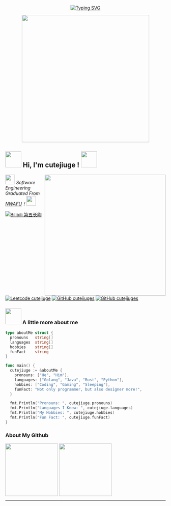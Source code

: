 <div align="center">

  <!-- 打字效果 -->
  <a href="https://github.com/junkaione"><img src="https://readme-typing-svg.demolab.com?font=Fira+Code&pause=1000&random=false&width=330&lines=console.log(%22Hello+World!%22);I'm+cutejiuge%2C+Have+a+nice+day!" alt="Typing SVG" /></a>

  <!-- 敲代码图片 -->
  <a href="https://sm.ms/image/n2wPkGMSgY7eKE3" target="_blank"><img src="https://s2.loli.net/2024/05/16/n2wPkGMSgY7eKE3.png" width="400" ></a>
</div>

<h2><img src="https://cdn.jsdelivr.net/gh/ElainaFanBoy/picx-images-hosting@master/20230719/1.gif" width="50"> Hi, I'm cutejiuge ! <img src="https://cdn.jsdelivr.net/gh/ElainaFanBoy/picx-images-hosting@master/20230719/1.gif" width="50"></h2>

<img align='right' src="https://cdn.jsdelivr.net/gh/ElainaFanBoy/picx-images-hosting@master/20230720/1.png" width="380">


<p><img src="https://cdn.jsdelivr.net/gh/ElainaFanBoy/picx-images-hosting@master/20230719/2.gif" width="30"> <em>Software Engineering Graduated From <a href="https://www.nwafu.edu.cn/">NWAFU</a>！<img src="https://cdn.jsdelivr.net/gh/ElainaFanBoy/picx-images-hosting@master/20230719/3.gif" width="30"></br>
</em></p>

[![Bilibili 第五长卿](https://img.shields.io/badge/@第五长卿-f25d8e?style=flat&logo=bilibili&logoColor=white&link=https://space.bilibili.com/516560495)](https://space.bilibili.com/516560495)
[![Leetcode cutejiuge](https://img.shields.io/badge/@艽野尘梦-ffffff?style=flat&logo=leetcode&logoColor=yellow&link=https://leetcode.cn/u/cutejiuge)](https://leetcode.cn/u/cutejiuge)
[![GitHub cutejiuges](https://img.shields.io/github/followers/cutejiuges?label=followers&style=social)](https://github.com/cutejiuges)
[![GitHub cutejiuges](https://img.shields.io/github/stars/cutejiuges?style=social)](https://github.com/cutejiuges)


### <img src="https://cdn.jsdelivr.net/gh/ElainaFanBoy/picx-images-hosting@master/20230719/4.gif" width="50"> A little more about me


```Go
type aboutMe struct {
  pronouns   string[]
  languages  string[]
  hobbies    string[]
  funFact    string
}

func main() {
  cutejiuge := &aboutMe {
    pronouns: ["He", "Him"],
    languages: ["Golang", "Java", "Rust", "Python"],
    hobbies: ["Coding", "Gaming", "Sleeping"],
    funFact: "Not only programmer, but also designer more!",
  }

  fmt.Println("Pronouns: ", cutejiuge.pronouns)
  fmt.Println("Languages I Know: ", cutejiuge.languages)
  fmt.Println("My Hobbies: ", cutejiuge.hobbies)
  fmt.Println("Fun Fact: ", cutejiuge.funFact)
}
```

### About My Github
<div align="left">
  <img height='165' src="https://github-readme-stats.vercel.app/api/top-langs/?username=cutejiuges&layout=compact&langs_count=8" align="center" />
  <img height='165' src="https://github-readme-stats.vercel.app/api?username=cutejiuges&show_icons=true" align="center" />
</div> 

---

